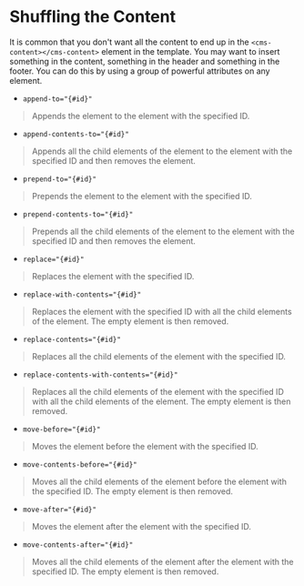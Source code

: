 # Shuffling the Content

It is common that you don't want all the content to end up in the `<cms-content></cms-content>` element in the template. You may want to insert something in the content, something in the header and something in the footer. You can do this by using a group of powerful attributes on any element.

- `append-to="{#id}"`
> Appends the element to the element with the specified ID.
- `append-contents-to="{#id}"`
> Appends all the child elements of the element to the element with the specified ID and then removes the element.
- `prepend-to="{#id}"`
> Prepends the element to the element with the specified ID.
- `prepend-contents-to="{#id}"`
> Prepends all the child elements of the element to the element with the specified ID and then removes the element.
- `replace="{#id}"`
> Replaces the element with the specified ID.
- `replace-with-contents="{#id}"`
> Replaces the element with the specified ID with all the child elements of the element. The empty element is then removed.
- `replace-contents="{#id}"`
> Replaces all the child elements of the element with the specified ID.
- `replace-contents-with-contents="{#id}"`
> Replaces all the child elements of the element with the specified ID with all the child elements of the element. The empty element is then removed.
- `move-before="{#id}"`
> Moves the element before the element with the specified ID.
- `move-contents-before="{#id}"`
> Moves all the child elements of the element before the element with the specified ID. The empty element is then removed.
- `move-after="{#id}"`
> Moves the element after the element with the specified ID.
- `move-contents-after="{#id}"`
> Moves all the child elements of the element after the element with the specified ID. The empty element is then removed.